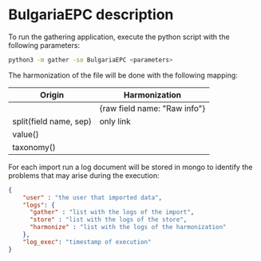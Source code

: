 # BulgariaEPC description

To run the gathering application, execute the python script with the following parameters:

```bash
python3 -m gather -so BulgariaEPC <parameters>
```

The harmonization of the file will be done with the following mapping:

| Origin                  | Harmonization                               |
|-------------------------|---------------------------------------------|
| <field name>            | <field name> {raw field name: "Raw info"}   | 
| split(field name, sep)  | only link                                   | 
| value(<static raw>)     | <field name>                                |
| taxonomy(<field name>)  | <field name>                                |

For each import run a log document will be stored in mongo to identify the problems that may arise during the execution:

```json
{
    "user" : "the user that imported data",
    "logs": {
      "gather" : "list with the logs of the import",
      "store" : "list with the logs of the store",
      "harmonize" : "list with the logs of the harmonization"
    },
    "log_exec": "timestamp of execution"
}
```

